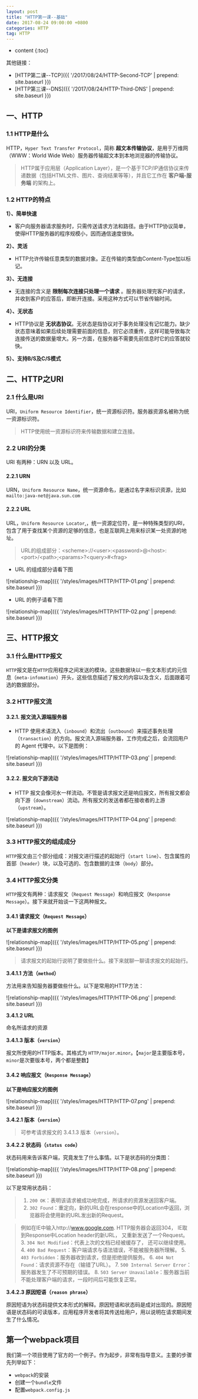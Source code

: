 ```yaml
---
layout: post
title: "HTTP第一课--基础"
date: 2017-08-24 09:00:00 +0800 
categories: HTTP
tag: HTTP
---
```

* content
{:toc}

其他链接：

+ [HTTP第二课--TCP]({{ '/2017/08/24/HTTP-Second-TCP' | prepend: site.baseurl }})
+ [HTTP第三课--DNS]({{ '/2017/08/24/HTTP-Third-DNS' | prepend: site.baseurl }})



<!-- more -->

## 一、HTTP

### 1.1 HTTP是什么 

HTTP，`Hyper Text Transfer Protocol`，简称 **超文本传输协议**，是用于万维网（WWW：World Wide Web）服务器传输超文本到本地浏览器的传输协议。

>HTTP属于应用层（Application Layer），是一个基于TCP/IP通信协议来传递数据（包括HTML文件、图片、查询结果等等），并且它工作在 **客户端-服务端** 的架构上。


### 1.2 HTTP的特点

**1）、简单快速**  
* 客户向服务器请求服务时，只需传送请求方法和路径。由于HTTP协议简单，使得HTTP服务器的程序规模小，因而通信速度很快。

**2）、灵活** 
* HTTP允许传输任意类型的数据对象。正在传输的类型由Content-Type加以标记。

**3）、无连接**  
* 无连接的含义是 **限制每次连接只处理一个请求** 。服务器处理完客户的请求，并收到客户的应答后，即断开连接。采用这种方式可以节省传输时间。

**4）、无状态**  
* HTTP协议是 **无状态协议**。无状态是指协议对于事务处理没有记忆能力。缺少状态意味着如果后续处理需要前面的信息，则它必须重传，这样可能导致每次连接传送的数据量增大。另一方面，在服务器不需要先前信息时它的应答就较快。

**5）、支持B/S及C/S模式**

## 二、HTTP之URI

### 2.1 什么是URI

 
URI，`Uniform Resource Identifier`，统一资源标识符。服务器资源名被称为统一资源标识符。

>HTTP使用统一资源标识符来传输数据和建立连接。      

### 2.2 URI的分类

URI 有两种：URN 以及 URL。

#### 2.2.1 URN
URN，`Uniform Resource Name`，统一资源命名，是通过名字来标识资源，比如 `mailto:java-net@java.sun.com`

#### 2.2.2 URL
URL，`Uniform Resource Locator`,，统一资源定位符，是一种特殊类型的URI，包含了用于查找某个资源的足够的信息，也是互联网上用来标识某一处资源的地址。

> URL的组成部分：<scheme&gt;://<user&gt;:<password&gt;@<host&gt;:<port&gt;/<path&gt;;<params&gt;?<query&gt;#<frag&gt;

*  URL 的组成部分请看下图

![relationship-map]({{ '/styles/images/HTTP/HTTP-01.png' | prepend: site.baseurl }})

*  URL 的例子请看下图

![relationship-map]({{ '/styles/images/HTTP/HTTP-02.png' | prepend: site.baseurl }})

## 三、HTTP报文

### 3.1 什么是HTTP报文

`HTTP`报文是在`HTTP`应用程序之间发送的模块。这些数据块以一些文本形式的元信息（`meta-infomation`）开头，这些信息描述了报文的内容以及含义，后面跟着可选的数据部分。

### 3.2 HTTP报文流

#### 3.2.1. 报文流入源端服务器

* HTTP 使用术语流入（`inbound`）和流出（`outbound`）来描述事务处理（`transaction`）的方向。报文流入源端服务器，工作完成之后，会流回用户的 Agent 代理中。以下是图例：

![relationship-map]({{ '/styles/images/HTTP/HTTP-03.png' | prepend: site.baseurl }})


#### 3.2.2. 报文向下游流动

* HTTP 报文会像河水一样流动。不管是请求报文还是响应报文，所有报文都会向下游（`downstream`）流动。所有报文的发送者都在接收者的上游（`upstream`）。 

![relationship-map]({{ '/styles/images/HTTP/HTTP-04.png' | prepend: site.baseurl }})

### 3.3 HTTP报文的组成成分

`HTTP`报文由三个部分组成：对报文进行描述的起始行（`start line`）、包含属性的首部（`header`）块，以及可选的、包含数据的主体（`body`）部分。

### 3.4 HTTP报文分类 

`HTTP`报文有两种：请求报文（`Request Message`）和响应报文（`Response Message`）。接下来就开始谈一下这两种报文。

#### 3.4.1 请求报文（`Request Message`）

**以下是请求报文的图例**

![relationship-map]({{ '/styles/images/HTTP/HTTP-05.png' | prepend: site.baseurl }})

> 请求报文的起始行说明了要做些什么。接下来就聊一聊请求报文的起始行。  

**3.4.1.1 方法（`method`）**

方法用来告知服务器要做些什么。以下是常用的HTTP方法：

![relationship-map]({{ '/styles/images/HTTP/HTTP-06.png' | prepend: site.baseurl }})

**3.4.1.2 URL**

命名所请求的资源

**3.4.1.3 版本（`version`）**

报文所使用的HTTP版本。其格式为 `HTTP/major.minor`。【`major`是主要版本号，`minor`是次要版本号，两个都是整数】


#### 3.4.2 响应报文（`Response Message`） 

**以下是响应报文的图例**

![relationship-map]({{ '/styles/images/HTTP/HTTP-07.png' | prepend: site.baseurl }})

**3.4.2.1 版本（`version`）**

>可参考请求报文的 3.4.1.3 版本（`version`）。

**3.4.2.2 状态码（`status code`）**

状态码用来告诉客户端，究竟发生了什么事情。以下是状态码的分类图：

![relationship-map]({{ '/styles/images/HTTP/HTTP-08.png' | prepend: site.baseurl }})

以下是常用状态码：

>1. `200 OK`：表明该请求被成功地完成，所请求的资源发送回客户端。
>2. `302 Found`：重定向，新的URL会在response中的Location中返回，浏览器将会使用新的URL发出新的Request。  

>   例如在IE中输入http://www.google.com. HTTP服务器会返回304， IE取到Response中Location header的新URL， 又重新发送了一个Request。
>3. `304 Not Modified`：代表上次的文档已经被缓存了， 还可以继续使用。
>4. `400 Bad Request`：客户端请求与语法错误，不能被服务器所理解。
>5. `403 Forbidden`：服务器收到请求，但是拒绝提供服务。
>6. `404 Not Found`：请求资源不存在（输错了URL）。
>7. `500 Internal Server Error`：服务器发生了不可预期的错误。
>8. `503 Server Unavailable`：服务器当前不能处理客户端的请求，一段时间后可能恢复正常。

**3.4.2.3 原因短语（`reason phrase`）**

原因短语为状态码提供文本形式的解释。原因短语和状态码是成对出现的。原因短语是状态码的可读版本，应用程序开发者将其传送给用户，用以说明在请求期间发生了什么情况。

## 第一个webpack项目

我们第一个项目使用了官方的一个例子。作为起步，非常有指导意义。主要的步骤先列举如下：

+ `webpack`的安装
+ 创建一个`bundle`文件
+ 配置`webpack.config.js`
